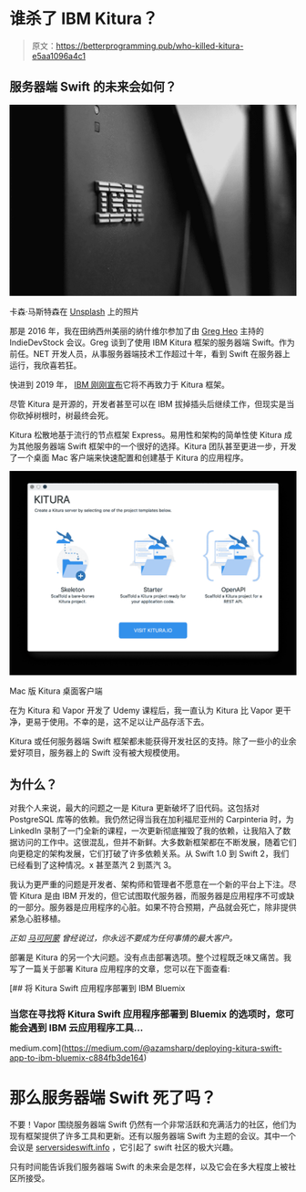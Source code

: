 # 谁杀了 IBM Kitura？

> 原文：<https://betterprogramming.pub/who-killed-kitura-e5aa1096a4c1>

## 服务器端 Swift 的未来会如何？

![](img/8c5f185a51b2bf0313c229f70748e8c2.png)

卡森·马斯特森在 [Unsplash](https://unsplash.com/s/photos/ibm?utm_source=unsplash&utm_medium=referral&utm_content=creditCopyText) 上的照片

那是 2016 年，我在田纳西州美丽的纳什维尔参加了由 [Greg Heo](https://medium.com/u/4c3430b2cdcc?source=post_page-----e5aa1096a4c1--------------------------------) 主持的 IndieDevStock 会议。Greg 谈到了使用 IBM Kitura 框架的服务器端 Swift。作为前任。NET 开发人员，从事服务器端技术工作超过十年，看到 Swift 在服务器上运行，我欣喜若狂。

快进到 2019 年， [IBM 刚刚宣布](https://forums.swift.org/t/december-12th-2019/31735)它将不再致力于 Kitura 框架。

尽管 Kitura 是开源的，开发者甚至可以在 IBM 拔掉插头后继续工作，但现实是当你砍掉树根时，树最终会死。

Kitura 松散地基于流行的节点框架 Express。易用性和架构的简单性使 Kitura 成为其他服务器端 Swift 框架中的一个很好的选择。Kitura 团队甚至更进一步，开发了一个桌面 Mac 客户端来快速配置和创建基于 Kitura 的应用程序。

![](img/16ae59029967de916b579fec1619c8f3.png)

Mac 版 Kitura 桌面客户端

在为 Kitura 和 Vapor 开发了 Udemy 课程后，我一直认为 Kitura 比 Vapor 更干净，更易于使用。不幸的是，这不足以让产品存活下去。

Kitura 或任何服务器端 Swift 框架都未能获得开发社区的支持。除了一些小的业余爱好项目，服务器上的 Swift 没有被大规模使用。

## 为什么？

对我个人来说，最大的问题之一是 Kitura 更新破坏了旧代码。这包括对 PostgreSQL 库等的依赖。我仍然记得当我在加利福尼亚州的 Carpinteria 时，为 LinkedIn 录制了一门全新的课程，一次更新彻底摧毁了我的依赖，让我陷入了数据访问的工作中。这很混乱，但并不新鲜。大多数新框架都在不断发展，随着它们向更稳定的架构发展，它们打破了许多依赖关系。从 Swift 1.0 到 Swift 2，我们已经看到了这种情况。x 甚至蒸汽 2 到蒸汽 3。

我认为更严重的问题是开发者、架构师和管理者不愿意在一个新的平台上下注。尽管 Kitura 是由 IBM 开发的，但它试图取代服务器，而服务器是应用程序不可或缺的一部分。服务器是应用程序的心脏。如果不符合预期，产品就会死亡，除非提供紧急心脏移植。

*正如* [*马可阿蒙*](https://medium.com/u/b263e50a8bd7?source=post_page-----e5aa1096a4c1--------------------------------) *曾经说过，你永远不要成为任何事情的最大客户。*

部署是 Kitura 的另一个大问题。没有点击部署选项。整个过程既乏味又痛苦。我写了一篇关于部署 Kitura 应用程序的文章，您可以在下面查看:

[](https://medium.com/@azamsharp/deploying-kitura-swift-app-to-ibm-bluemix-c884fb3de164) [## 将 Kitura Swift 应用程序部署到 IBM Bluemix

### 当您在寻找将 Kitura Swift 应用程序部署到 Bluemix 的选项时，您可能会遇到 IBM 云应用程序工具…

medium.com](https://medium.com/@azamsharp/deploying-kitura-swift-app-to-ibm-bluemix-c884fb3de164) 

# 那么服务器端 Swift 死了吗？

不要！Vapor 围绕服务器端 Swift 仍然有一个非常活跃和充满活力的社区，他们为现有框架提供了许多工具和更新。还有以服务器端 Swift 为主题的会议。其中一个会议是 [serversideswift.info](https://www.serversideswift.info/) ，它引起了 swift 社区的极大兴趣。

只有时间能告诉我们服务器端 Swift 的未来会是怎样，以及它会在多大程度上被社区所接受。